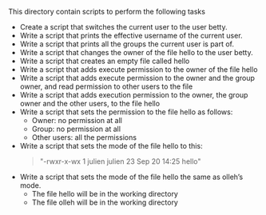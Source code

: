 

This directory contain scripts to perform the following tasks 
- Create a script that switches the current user to the user betty.
- Write a script that prints the effective username of the current user.
- Write a script that prints all the groups the current user is part of.
- Write a script that changes the owner of the file hello to the user betty.
- Write a script that creates an empty file called hello
- Write a script that adds execute permission to the owner of the file hello
- Write a script that adds execute permission to the owner and the group owner, and read permission to other users to the file
- Write a script that adds execution permission to the owner, the group owner and the other users, to the file hello
- Write a script that sets the permission to the file hello as follows: 
    - Owner: no permission at all
    - Group: no permission at all
    - Other users: all the permissions
- Write a script that sets the mode of the file hello to this:
  > "-rwxr-x-wx 1 julien julien 23 Sep 20 14:25 hello"
- Write a script that sets the mode of the file hello the same as olleh’s mode.
    - The file hello will be in the working directory
    - The file olleh will be in the working directory

